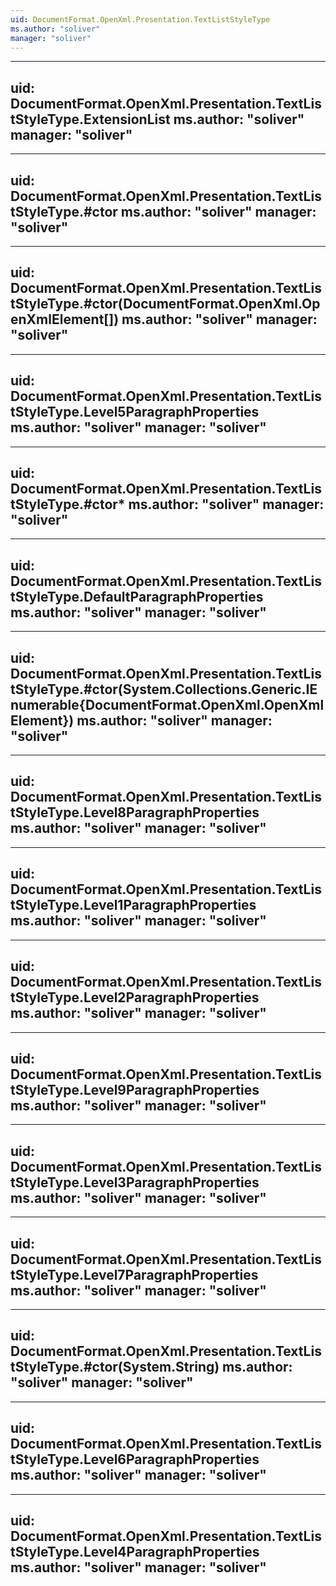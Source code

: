 ```yaml
---
uid: DocumentFormat.OpenXml.Presentation.TextListStyleType
ms.author: "soliver"
manager: "soliver"
---
```


---
uid: DocumentFormat.OpenXml.Presentation.TextListStyleType.ExtensionList
ms.author: "soliver"
manager: "soliver"
---

---
uid: DocumentFormat.OpenXml.Presentation.TextListStyleType.#ctor
ms.author: "soliver"
manager: "soliver"
---

---
uid: DocumentFormat.OpenXml.Presentation.TextListStyleType.#ctor(DocumentFormat.OpenXml.OpenXmlElement[])
ms.author: "soliver"
manager: "soliver"
---

---
uid: DocumentFormat.OpenXml.Presentation.TextListStyleType.Level5ParagraphProperties
ms.author: "soliver"
manager: "soliver"
---

---
uid: DocumentFormat.OpenXml.Presentation.TextListStyleType.#ctor*
ms.author: "soliver"
manager: "soliver"
---

---
uid: DocumentFormat.OpenXml.Presentation.TextListStyleType.DefaultParagraphProperties
ms.author: "soliver"
manager: "soliver"
---

---
uid: DocumentFormat.OpenXml.Presentation.TextListStyleType.#ctor(System.Collections.Generic.IEnumerable{DocumentFormat.OpenXml.OpenXmlElement})
ms.author: "soliver"
manager: "soliver"
---

---
uid: DocumentFormat.OpenXml.Presentation.TextListStyleType.Level8ParagraphProperties
ms.author: "soliver"
manager: "soliver"
---

---
uid: DocumentFormat.OpenXml.Presentation.TextListStyleType.Level1ParagraphProperties
ms.author: "soliver"
manager: "soliver"
---

---
uid: DocumentFormat.OpenXml.Presentation.TextListStyleType.Level2ParagraphProperties
ms.author: "soliver"
manager: "soliver"
---

---
uid: DocumentFormat.OpenXml.Presentation.TextListStyleType.Level9ParagraphProperties
ms.author: "soliver"
manager: "soliver"
---

---
uid: DocumentFormat.OpenXml.Presentation.TextListStyleType.Level3ParagraphProperties
ms.author: "soliver"
manager: "soliver"
---

---
uid: DocumentFormat.OpenXml.Presentation.TextListStyleType.Level7ParagraphProperties
ms.author: "soliver"
manager: "soliver"
---

---
uid: DocumentFormat.OpenXml.Presentation.TextListStyleType.#ctor(System.String)
ms.author: "soliver"
manager: "soliver"
---

---
uid: DocumentFormat.OpenXml.Presentation.TextListStyleType.Level6ParagraphProperties
ms.author: "soliver"
manager: "soliver"
---

---
uid: DocumentFormat.OpenXml.Presentation.TextListStyleType.Level4ParagraphProperties
ms.author: "soliver"
manager: "soliver"
---
